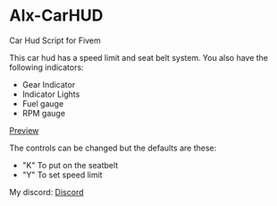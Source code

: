 # Alx-CarHUD
Car Hud Script for Fivem


This car hud has a speed limit and seat belt system. You also have the following indicators:

* Gear Indicator
* Indicator Lights
* Fuel gauge
* RPM gauge

[Preview](https://youtu.be/kGZi-QeWqOo)


The controls can be changed but the defaults are these:

* "K" To put on the seatbelt
* "Y" To set speed limit

My discord: [Discord](discord.gg/hJUTBa9rFQ)


